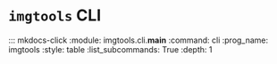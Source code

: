 # `imgtools` CLI

::: mkdocs-click
    :module: imgtools.cli.__main__
    :command: cli
    :prog_name: imgtools
    :style: table
    :list_subcommands: True
    :depth: 1
